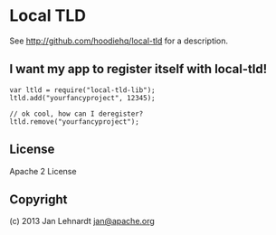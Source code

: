 # Local TLD

See http://github.com/hoodiehq/local-tld for a description.

## I want my app to register itself with local-tld!

    var ltld = require("local-tld-lib");
    ltld.add("yourfancyproject", 12345);

    // ok cool, how can I deregister?
    ltld.remove("yourfancyproject");

## License

Apache 2 License

## Copyright

(c) 2013 Jan Lehnardt <jan@apache.org>
